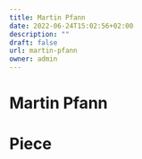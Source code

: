 ```yaml
---
title: Martin Pfann
date: 2022-06-24T15:02:56+02:00
description: ""
draft: false
url: martin-pfann
owner: admin
---
```

# Martin Pfann

<!-- SECTION BREAK -->
# Piece
